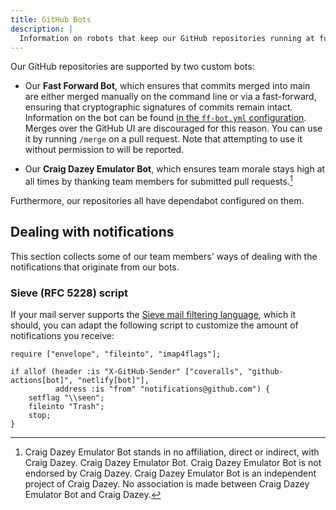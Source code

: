 ```yaml
---
title: GitHub Bots
description: |
  Information on robots that keep our GitHub repositories running at full steam.
---
```


Our GitHub repositories are supported by two custom bots:

- Our **Fast Forward Bot**, which ensures that commits merged into main are
  either merged manually on the command line or via a fast-forward, ensuring
  that cryptographic signatures of commits remain intact. Information on the
  bot can be found [in the `ff-bot.yml`
  configuration](https://github.com/python-discord/infra/blob/main/.github/ff-bot.yml).
  Merges over the GitHub UI are discouraged for this reason. You can use it by
  running `/merge` on a pull request. Note that attempting to use it without
  permission to will be reported.

- Our **Craig Dazey Emulator Bot**, which ensures team morale stays high at all
  times by thanking team members for submitted pull
  requests.[^craig-dazey-legal-team-threats]

Furthermore, our repositories all have dependabot configured on them.


## Dealing with notifications

This section collects some of our team members' ways of dealing with the
notifications that originate from our bots.

### Sieve (RFC 5228) script

If your mail server supports the [Sieve mail filtering
language](https://datatracker.ietf.org/doc/html/rfc5228.html), which it should,
you can adapt the following script to customize the amount of notifications you
receive:

```sieve
require ["envelope", "fileinto", "imap4flags"];

if allof (header :is "X-GitHub-Sender" ["coveralls", "github-actions[bot]", "netlify[bot]"],
          address :is "from" "notifications@github.com") {
    setflag "\\seen";
    fileinto "Trash";
    stop;
}
```



[^craig-dazey-legal-team-threats]: Craig Dazey Emulator Bot stands in no
    affiliation, direct or indirect, with Craig Dazey. Craig Dazey Emulator
    Bot.  Craig Dazey Emulator Bot is not endorsed by Craig Dazey. Craig Dazey
    Emulator Bot is an independent project of Craig Dazey. No association is
    made between Craig Dazey Emulator Bot and Craig Dazey.
